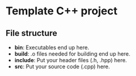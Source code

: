 # Template C++ project

## File structure

* **bin**: Executables end up here.
* **build**: .o files needed for building end up here.
* **include**: Put your header files (.h, .hpp) here.
* **src**: Put your source code (.cpp) here.

